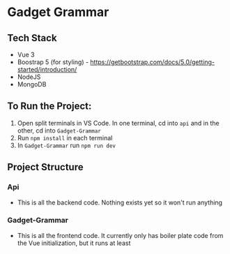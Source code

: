 # Gadget Grammar

## Tech Stack

- Vue 3
- Boostrap 5 (for styling) - https://getbootstrap.com/docs/5.0/getting-started/introduction/
- NodeJS
- MongoDB

## To Run the Project:

1. Open split terminals in VS Code. In one terminal, cd into `api` and in the other, cd into `Gadget-Grammar`
2. Run `npm install` in each terminal
3. In `Gadget-Grammar` run `npm run dev`

## Project Structure

### Api

- This is all the backend code. Nothing exists yet so it won't run anything

### Gadget-Grammar

- This is all the frontend code. It currently only has boiler plate code from the Vue initialization, but it runs at least
